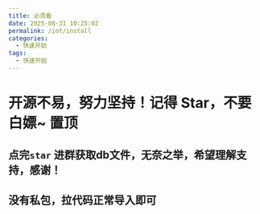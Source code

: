 ```yaml
---
title: 必须看
date: 2025-08-31 10:25:02
permalink: /iot/install
categories:
  - 快速开始
tags:
  - 快速开始
---
```



# 开源不易，努力坚持！记得 Star，不要白嫖~ 置顶



## 点完`star` 进群获取db文件，无奈之举，希望理解支持，感谢！


## 没有私包，拉代码正常导入即可
